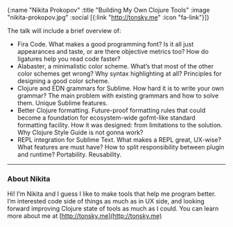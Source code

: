 {:name  "Nikita Prokopov"
 :title "Building My Own Clojure Tools"
 :image "nikita-prokopov.jpg"
 :social [{:link "http://tonsky.me" :icon "fa-link"}]}

The talk will include a brief overview of:

- Fira Code. What makes a good programming font? Is it all just appearances and taste, or are there objective metrics too? How do ligatures help you read code faster?
- Alabaster, a minimalistic color scheme. What’s that most of the other color schemes get wrong? Why syntax highlighting at all? Principles for designing a good color scheme.
- Clojure and EDN grammars for Sublime. How hard it is to write your own grammar? The main problem with existing grammars and how to solve them. Unique Sublime features.
- Better Clojure formatting. Future-proof formatting rules that could become a foundation for ecosystem-wide gofmt-like standard formatting facility. How it was designed: from limitations to the solution. Why Clojure Style Guide is not gonna work?
- REPL integration for Sublime Text. What makes a REPL great, UX-wise? What features are must have? How to split responsibility between plugin and runtime? Portability. Reusability.

---

### About Nikita

Hi! I’m Nikita and I guess I like to make tools that help me program better. I’m interested code side of things as much as in UX side, and looking forward improving Clojure state of tools as much as I could. You can learn more about me at [http://tonsky.me](http://tonsky.me)